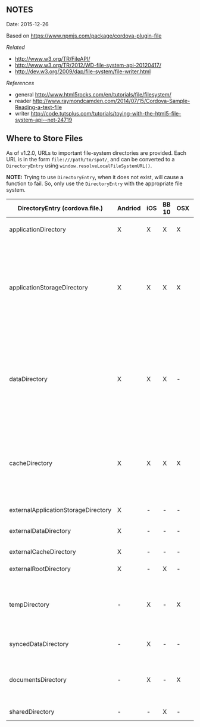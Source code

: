 ## NOTES ##
Date: 2015-12-26


Based on https://www.npmjs.com/package/cordova-plugin-file

*Related*

- http://www.w3.org/TR/FileAPI/
- http://www.w3.org/TR/2012/WD-file-system-api-20120417/
- http://dev.w3.org/2009/dap/file-system/file-writer.html

*References*

- general http://www.html5rocks.com/en/tutorials/file/filesystem/
- reader http://www.raymondcamden.com/2014/07/15/Cordova-Sample-Reading-a-text-file
- writer http://code.tutsplus.com/tutorials/toying-with-the-html5-file-system-api--net-24719 

## Where to Store Files ##

As of v1.2.0, URLs to important file-system directories are provided. Each URL is in the form `file:///path/to/spot/`, and can be converted to a `DirectoryEntry` using `window.resolveLocalFileSystemURL()`.

**NOTE:** Trying to use `DirectoryEntry`, when it does not exist, will cause a function to fail. So, only use the `DirectoryEntry` with the appropriate file system.

DirectoryEntry (cordova.file.)      | Andriod  | iOS | BB 10 | OSX | Windows |  What it means
------------------------------------|----------|-----|-------|-----|---------|-----------------
applicationDirectory                |    X     |  X  |   X   |  X  |    X    | **Read-only directory** where the application is installed.
applicationStorageDirectory         |    X     |  X  |   X   |  X  |    -    | Root directory of the application's sandbox; on iOS & windows this location is read-only (but specific subdirectories [like `/Documents` on iOS or `/localState` on windows] are read-write). All data contained within is private to the app.
dataDirectory                       |    X     |  X  |   X   |  -  |    X    | Persistent and private data storage within the application's sandbox using internal memory (on Android, if you need to use external memory, use `.externalDataDirectory`). On iOS, this directory is not synced with iCloud (use `.syncedDataDirectory`)
cacheDirectory                      |    X     |  X  |   X   |  X  |    X    | Directory for cached data files or any files that your app can re-create easily. The OS may delete these files when the device runs low on storage, nevertheless, apps should not rely on the OS to delete files in here.
externalApplicationStorageDirectory |    X     |  -  |   -   |  -  |    -    | Application space on external storage.
externalDataDirectory               |    X     |  -  |   -   |  -  |    -    | Where to put app-specific data files on external storage.
externalCacheDirectory              |    X     |  -  |   -   |  -  |    -    | Application cache on external storage.
externalRootDirectory               |    X     |  -  |   X   |  -  |    -    | External storage (SD card) root.
tempDirectory                       |    -     |  X  |   -   |  X  |    X    | Temp directory that the OS can clear at will. Do not rely on the OS to clear this directory; your app should always remove files as applicable.
syncedDataDirectory                 |    -     |  X  |   -   |  -  |    X    | Holds app-specific files that should be synced (e.g. to iCloud). 
documentsDirectory                  |    -     |  X  |   -   |  X  |    -    | Files private to the app, but that are meaningful to other application (e.g. Office files). Note that for OSX this is the user's `~/Documents` directory.
sharedDirectory                     |    -     |  -  |   X   |  -  |    -    | Files globally available to all applications.

